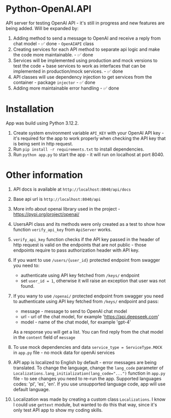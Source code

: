 # Python-OpenAI.API

API server for testing OpenAI API - it's still in progress and new features are being added. Will be expanded by:

1. Adding method to send a message to OpenAI and receive a reply from chat model - ✅ done - `OpenAIAPI` class
2. Creating services for each API method to separate api logic and make the code more maintainable. - ✅ done
3. Services will be implemented using production and mock versions to test the code + base services to work as interfaces that can be implemented in production/mock services. - ✅ done
4. API classes will use dependency injection to get services from the container - package `injector` - ✅ done
5. Adding more maintainable error handling - ✅ done

# Installation

App was build using Python 3.12.2.

1. Create system environment variable `API_KEY` with your OpenAI API key - it's required for the app to work properly when checking the API key that is being sent in http request.
2. Run `pip install -r requirements.txt` to install dependencies.
3. Run `python app.py` to start the app - it will run on localhost at port 8040.

# Other information

1. API docs is available at `http://localhost:8040/api/docs`
2. Base api url is `http://localhost:8040/api`
3. More info about openai library used in the project - https://pypi.org/project/openai/
4. UsersAPI class and its methods were only created as a test to show how function `verify_api_key` from `ApiServer` works.
5. `verify_api_key` function checks if the API key passed in the header of http request is valid on the endpoints that are not public - those endpoints require to pass authorization header with API key.
6. If you want to use `/users/{user_id}` protected endpoint from swagger you need to:
   - authenticate using API key fetched from `/keys/` endpoint
   - set `user_id = 1`, otherwise it will raise an exception that user was not found.
7. If you wany to use `/openai/` protected endpoint from swagger you need to authenticate using API key fetched from `/keys/` endpoint and pass:

   - message - message to send to OpenAI chat model
   - url - url of the chat model, for example 'https://api.deepseek.com'
   - model - name of the chat model, for example 'gpt-4'

   As a response you will get a list. You can find reply from the chat model in the `content` field of `message`

8. To use mock dependencies and data `service_type = ServiceType.MOCK` in `app.py` file - no mock data for openAi services
9. API app is localized to English by default - error messages are being translated. To change the language, change the `lang_code` parameter of `Localizations.lang_initialization(lang_code="...")` function in `app.py` file - to see changes you need to re-run the app. Supported languages codes: 'pl', 'es', 'en'. If you use unsupported language code, app will use default language.
10. Localization was made by creating a custom class `Localizations`. I know I could use `gettext` module, but wanted to do this that way, since it's only test API app to show my coding skills.
